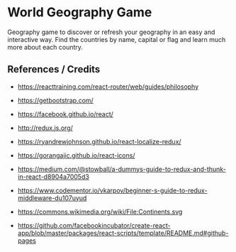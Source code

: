 # World Geography Game

Geography game to discover or refresh your geography in an easy and interactive way. 
Find the countries by name, capital or flag and learn much more about each country.

## References / Credits

- https://reacttraining.com/react-router/web/guides/philosophy
- https://getbootstrap.com/
- https://facebook.github.io/react/
- http://redux.js.org/
- https://ryandrewjohnson.github.io/react-localize-redux/
- https://gorangajic.github.io/react-icons/

- https://medium.com/@stowball/a-dummys-guide-to-redux-and-thunk-in-react-d8904a7005d3
- https://www.codementor.io/vkarpov/beginner-s-guide-to-redux-middleware-du107uyud
- https://commons.wikimedia.org/wiki/File:Continents.svg
- https://github.com/facebookincubator/create-react-app/blob/master/packages/react-scripts/template/README.md#github-pages
